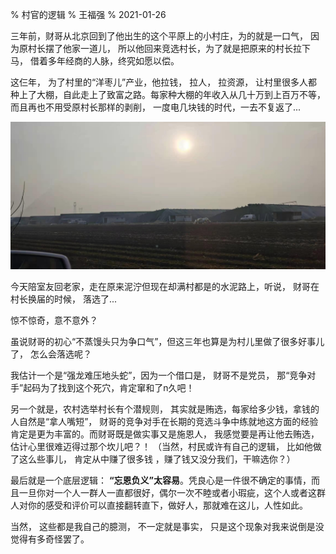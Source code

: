 % 村官的逻辑
% 王福强
% 2021-01-26

三年前，财哥从北京回到了他出生的这个平原上的小村庄，为的就是一口气， 因为原村长摆了他家一道儿， 所以他回来竞选村长，为了就是把原来的村长拉下马， 借着多年经商的人脉，终究如愿以偿。

这仨年， 为了村里的“洋枣儿”产业，他拉钱， 拉人， 拉资源， 让村里很多人都种上了大棚，自此走上了致富之路。每家种大棚的年收入从几十万到上百万不等， 而且再也不用受原村长那样的剥削， 一度电几块钱的时代，一去不复返了...

![](images/11751611652263_.pic.jpg)

今天陪室友回老家，走在原来泥泞但现在却满村都是的水泥路上，听说， 财哥在村长换届的时候， 落选了...

惊不惊奇，意不意外？

虽说财哥的初心“不蒸馒头只为争口气”，但这三年也算是为村儿里做了很多好事儿了， 怎么会落选呢？

我估计一个是“强龙难压地头蛇”，因为一个借口是， 财哥不是党员， 那“竞争对手”起码为了找到这个死穴，肯定窜和了n久吧！

另一个就是，农村选举村长有个潜规则， 其实就是贿选，每家给多少钱，拿钱的人自然是“拿人嘴短”， 财哥的竞争对手在长期的竞选斗争中练就地这方面的经验肯定是更为丰富的。而财哥既是做实事又是施恩人， 我感觉要是再让他去贿选，估计心里很难迈得过那个坎儿吧？！ （当然，村民或许有自己的逻辑， 比如他做了这么些事儿， 肯定从中赚了很多钱 ，赚了钱又没分我们，干嘛选你？）

最后就是一个底层逻辑： **“忘恩负义”太容易**。凭良心是一件很不确定的事情，而且一旦你对一个人一群人一直都很好，偶尔一次不睦或者小瑕疵，这个人或者这群人对你的感受和评价可以直接翻转直下，做好人，那就难在这儿，人性如此。

当然， 这些都是我自己的臆测， 不一定就是事实， 只是这个现象对我来说倒是没觉得有多奇怪罢了。
